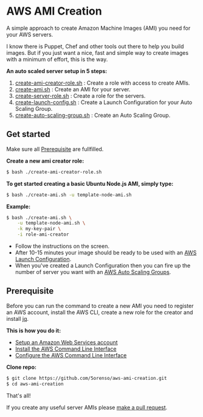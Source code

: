 # AWS AMI Creation

A simple approach to create Amazon Machine Images (AMI) you need for your AWS servers.

I know there is Puppet, Chef and other tools out there to help you build images. 
But if you just want a nice, fast and simple way to create images with a minimum of effort,
this is the way.

__An auto scaled server setup in 5 steps:__

1. [create-ami-creator-role.sh](#user-content-get-started) : Create a role with access to create AMIs.
2. [create-ami.sh](#user-content-get-started) : Create an AMI for your server.
3. [create-server-role.sh](docs/launch-configuration.md#user-content-server-role) : Create a role for the servers.
4. [create-launch-config.sh](docs/launch-configuration.md) : Create a Launch Configuration for your Auto Scaling Group.
5. [create-auto-scaling-group.sh](docs/auto-scaling-group.md) : Create an Auto Scaling Group.


## Get started

Make sure all [Prerequisite](#user-content-prerequisite) are fullfilled.

__Create a new ami creator role:__
```bash
$ bash ./create-ami-creator-role.sh
```

__To get started creating a basic Ubuntu Node.js AMI, simply type:__
```bash
$ bash ./create-ami.sh -u template-node-ami.sh
```

__Example:__
```bash
$ bash ./create-ami.sh \
    -u template-node-ami.sh \
    -k my-key-pair \
    -i role-ami-creator
```


* Follow the instructions on the screen.
* After 10-15 minutes your image should be ready to be used with an [AWS Launch Configuration](docs/launch-configuration.md).
* When you've created a Launch Configuration then you can fire up the number of server you want with an [AWS Auto Scaling Groups](docs/auto-scaling-group.md).


## Prerequisite

Before you can run the command to create a new AMI you need to register an AWS account, 
install the AWS CLI, create a new role for the creator and install [jq](https://stedolan.github.io/jq/download/).
 
__This is how you do it:__
* [Setup an Amazon Web Services account](https://aws.amazon.com/)
* [Install the AWS Command Line Interface](http://docs.aws.amazon.com/cli/latest/userguide/installing.html)
* [Configure the AWS Command Line Interface](http://docs.aws.amazon.com/cli/latest/userguide/cli-chap-getting-started.html)

__Clone repo:__
```bash
$ git clone https://github.com/5orenso/aws-ami-creation.git
$ cd aws-ami-creation
```

That's all!

If you create any useful server AMIs please [make a pull request](https://help.github.com/articles/creating-a-pull-request/).

